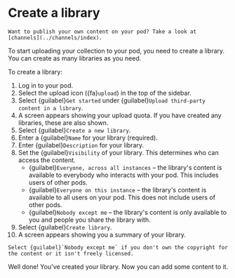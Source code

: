 # Create a library

```{tip}
Want to publish your own content on your pod? Take a look at [channels](../channels/index).
```

To start uploading your collection to your pod, you need to create a library. You can create as many libraries as you need.

To create a library:

1. Log in to your pod.
2. Select the upload icon ({fa}`upload`) in the top of the sidebar.
3. Select {guilabel}`Get started` under {guilabel}`Upload third-party content in a library`.
4. A screen appears showing your upload quota. If you have created any libraries, these are also shown.
5. Select {guilabel}`Create a new library`.
6. Enter a {guilabel}`Name` for your library (required).
7. Enter {guilabel}`Description` for your library.
8. Set the {guilabel}`Visibility` of your library. This determines who can access the content.
   - {guilabel}`Everyone, across all instances` – the library's content is available to everybody who interacts with your pod. This includes users of other pods.
   - {guilabel}`Everyone on this instance` – the library's content is available to all users on your pod. This does not include users of other pods.
   - {guilabel}`Nobody except me` – the library's content is only available to you and people you share the library with.
9. Select {guilabel}`Create library`.
10. A screen appears showing you a summary of your library.

```{warning}
Select {guilabel}`Nobody except me` if you don't own the copyright for the content or it isn't freely licensed.
```

Well done! You've created your library. Now you can add some content to it.
